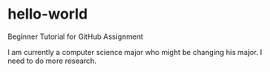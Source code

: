 # hello-world
Beginner Tutorial for GitHub Assignment

I am currently a computer science major who might be changing his major. I need to do more research.
